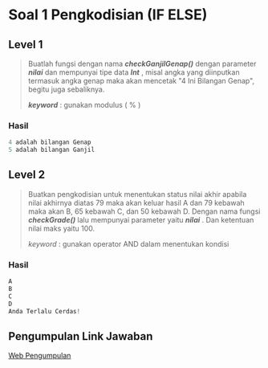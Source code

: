 # Soal 1 Pengkodisian (IF ELSE)

## Level 1

> Buatlah fungsi dengan nama ***checkGanjilGenap()*** dengan parameter ***nilai*** dan mempunyai tipe data ***Int*** , misal angka yang diinputkan termasuk angka genap maka akan mencetak "4 Ini Bilangan Genap", begitu juga sebaliknya.
> 
> ***keyword*** : gunakan modulus ( % )

### Hasil

```kotlin
4 adalah bilangan Genap
5 adalah bilangan Ganjil
```

## Level 2

> Buatkan pengkodisian untuk menentukan status nilai akhir apabila nilai akhirnya diatas 79 maka akan keluar hasil A dan 79 kebawah maka akan B, 65 kebawah C, dan 50 kebawah D. Dengan nama fungsi ***checkGrade()*** lalu mempunyai parameter yaitu ***nilai*** . Dan ketentuan nilai maks yaitu 100.
> 
> *keyword* : gunakan operator AND dalam menentukan kondisi

### Hasil

```js
A
B
C
D
Anda Terlalu Cerdas!
```

## Pengumpulan Link Jawaban

[Web Pengumpulan](https://www.logic.plug-in.web.id/)
